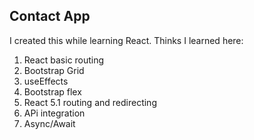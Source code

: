 ## Contact App

I created this while learning React. Thinks I learned here:

1. React basic routing
2. Bootstrap Grid
3. useEffects
4. Bootstrap flex
5. React 5.1 routing and redirecting
6. APi integration
7. Async/Await